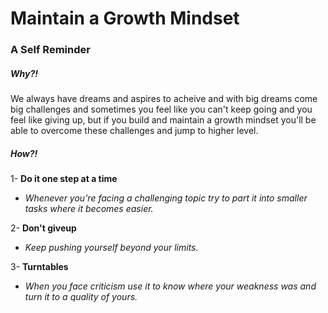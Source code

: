 # Maintain a Growth Mindset
### A Self Reminder

##### Why?!

We always have dreams and aspires to acheive and with big dreams come big challenges and sometimes you feel like you can't keep going and you feel like giving up, but if you build and maintain a growth mindset you'll be able to overcome these challenges and jump to higher level.

##### How?!

1- **Do it one step at a time**
  - *Whenever you're facing a challenging topic try to part it into smaller tasks where it becomes easier.*
  
2- **Don't giveup**
  - *Keep pushing yourself beyond your limits.*
  
3- **Turntables**
  - *When you face criticism use it to know where your weakness was and turn it to a quality of yours.*

